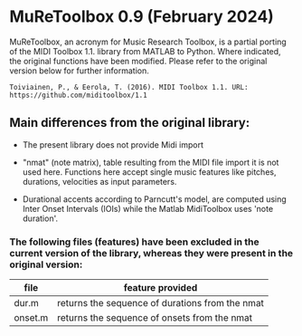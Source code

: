 # MuReToolbox 0.9 (February 2024)

MuReToolbox, an acronym for Music Research Toolbox, is a partial porting of the MIDI Toolbox 1.1. library from MATLAB to Python. Where indicated, the original functions have been modified. Please refer to the original version below for further information.

    Toiviainen, P., & Eerola, T. (2016). MIDI Toolbox 1.1. URL: https://github.com/miditoolbox/1.1

## Main differences from the original library:

- The present library does not provide Midi import 

- "nmat" (note matrix), table resulting from the MIDI file import it is not used here. Functions here accept single music features like pitches, durations, velocities as input parameters.

- Durational accents according to Parncutt's model, are computed using Inter Onset Intervals (IOIs) while the Matlab MidiToolbox uses 'note duration'.


### The following files (features) have been excluded in the current version of the library, whereas they were present in the original version:

| file   | feature provided | 
| ------ | ------ |
| dur.m | returns the sequence of durations from the nmat |
| onset.m | returns the sequence of onsets from the nmat |
